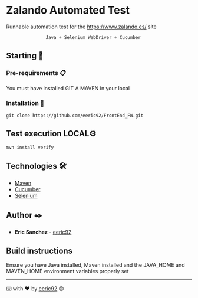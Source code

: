 # Zalando Automated Test
Runnable automation test for the https://www.zalando.es/ site

 ```S
                Java + Selenium WebDriver + Cucumber
```

## Starting 🚀
 ### Pre-requirements 📋
You must have installed GIT A MAVEN in your local

### Installation 🔧
```
git clone https://github.com/eeric92/FrontEnd_FW.git
```

## Test execution LOCAL⚙️
```
mvn install verify
```

## Technologies 🛠️

* [Maven](https://maven.apache.org/)
* [Cucumber](https://cucumber.io/)
* [Selenium](http://www.selenium.dev/)

## Author ✒️

* **Eric Sanchez** - [eeric92](sanceric92@gmail.com)

## Build instructions
Ensure you have Java installed, Maven installed and the JAVA_HOME and MAVEN_HOME environment variables properly set

---
⌨️ with ❤️ by [eeric92](sanceric92@gmail.com) 😊

